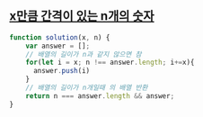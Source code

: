 ## <a href='https://school.programmers.co.kr/learn/courses/30/lessons/12954'>x만큼 간격이 있는 n개의 숫자</a>

```javascript
function solution(x, n) {
    var answer = [];
    // 배열의 길이가 n과 같지 않으면 참
    for(let i = x; n !== answer.length; i+=x){
      answer.push(i) 
    }
    // 배열의 길이가 n개일때 의 배열 반환
    return n === answer.length && answer;
}
```
